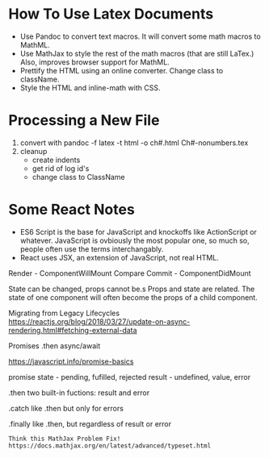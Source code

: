 # How To Use Latex Documents
- Use Pandoc to convert text macros. It will convert some math macros to MathML.
- Use MathJax to style the rest of the math macros (that are still LaTex.) Also, improves browser support for MathML. 
- Prettify the HTML using an online converter. Change class to className.
- Style the HTML and inline-math with CSS.

# Processing a New File
1) convert with pandoc -f latex -t html -o ch#.html Ch#-nonumbers.tex
2) cleanup
    - create indents
    - get rid of log id's
    - change class to ClassName


# Some React Notes
- ES6 Script is the base for JavaScript and knockoffs like ActionScript or whatever. JavaScript is ovbiously the most popular one, so much so, people often use the terms interchangably. 
- React uses JSX, an extension of JavaScript, not real HTML.

Render - ComponentWillMount
Compare
Commit - ComponentDidMount

State can be changed, props cannot be.s
Props and state are related. 
The state of one component will often become the props of a child component.

Migrating from Legacy Lifecycles
https://reactjs.org/blog/2018/03/27/update-on-async-rendering.html#fetching-external-data

Promises
.then
async/await

https://javascript.info/promise-basics

promise
    state - pending, fufilled, rejected
    result - undefined, value, error

.then 
    two built-in fuctions: result and error

.catch
    like .then but only for errors

.finally
    like .then, but regardless of result or error

    Think this MathJax Problem Fix!
    https://docs.mathjax.org/en/latest/advanced/typeset.html